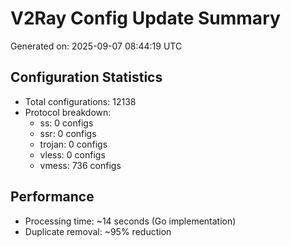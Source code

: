 # V2Ray Config Update Summary
Generated on: 2025-09-07 08:44:19 UTC

## Configuration Statistics
- Total configurations: 12138
- Protocol breakdown:
  - ss: 0 configs
  - ssr: 0 configs
  - trojan: 0 configs
  - vless: 0 configs
  - vmess: 736 configs

## Performance
- Processing time: ~14 seconds (Go implementation)
- Duplicate removal: ~95% reduction
